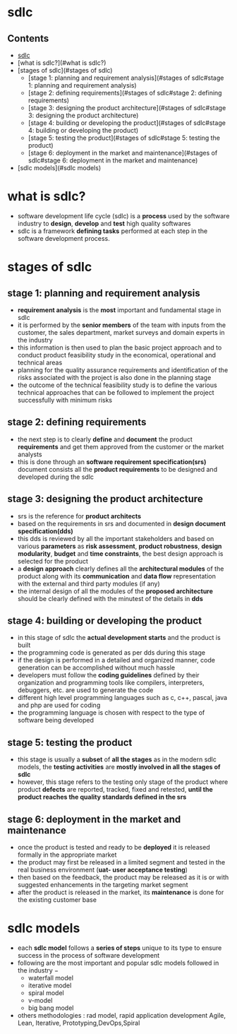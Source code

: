 # sdlc

## Contents

- [sdlc](#sdlc)
- [what is sdlc?](#what is sdlc?)
- [stages of sdlc](#stages of sdlc)
    - [stage 1: planning and requirement analysis](#stages of sdlc#stage 1: planning and requirement analysis)
    - [stage 2: defining requirements](#stages of sdlc#stage 2: defining requirements)
    - [stage 3: designing the product architecture](#stages of sdlc#stage 3: designing the product architecture)
    - [stage 4: building or developing the product](#stages of sdlc#stage 4: building or developing the product)
    - [stage 5: testing the product](#stages of sdlc#stage 5: testing the product)
    - [stage 6: deployment in the market and maintenance](#stages of sdlc#stage 6: deployment in the market and maintenance)
- [sdlc models](#sdlc models)

# what is sdlc?
- software development life cycle (sdlc) is a __process__ used by the software industry to __design__, __develop__ and __test__ high quality softwares
- sdlc is a framework __defining tasks__ performed at each step in the software development process.

# stages of sdlc
## stage 1: planning and requirement analysis
- __requirement analysis__ is the __most__ important and fundamental stage in sdlc
- it is performed by the __senior members__ of the team with inputs from the customer, the sales department, market surveys and domain experts in the industry
- this information is then used to plan the basic project approach and to conduct product feasibility study in the economical, operational and technical areas
- planning for the quality assurance requirements and identification of the risks associated with the project is also done in the planning stage
- the outcome of the technical feasibility study is to define the various technical approaches that can be followed to implement the project successfully with minimum risks

## stage 2: defining requirements
- the next step is to clearly __define__ and __document__ the product __requirements__ and get them approved from the customer or the market analysts
- this is done through an __software requirement specification(srs)__ document consists all the __product requirements__ to be designed and developed during the sdlc

## stage 3: designing the product architecture
- srs is the reference for __product architects__
- based on the requirements in srs and documented in  __design document specification(dds)__
- this dds is reviewed by all the important stakeholders and based on various __parameters__ as __risk assessment__, __product robustness__, __design modularity__, __budget__ and __time constraints__, the best design approach is selected for the product
- a __design approach__ clearly defines all the __architectural modules__ of the product along with its __communication__ and __data flow__ representation with the external and third party modules (if any)
- the internal design of all the modules of the __proposed architecture__ should be clearly defined with the minutest of the details in __dds__

## stage 4: building or developing the product
- in this stage of sdlc the __actual development starts__ and the product is built
- the programming code is generated as per dds during this stage
- if the design is performed in a detailed and organized manner, code generation can be accomplished without much hassle
- developers must follow the __coding guidelines__ defined by their organization and programming tools like compilers, interpreters, debuggers, etc. are used to generate the code
- different high level programming languages such as c, c++, pascal, java and php are used for coding
- the programming language is chosen with respect to the type of software being developed
## stage 5: testing the product
- this stage is usually a __subset__ of __all the stages__ as in the modern sdlc models, the __testing activities__ are __mostly involved in all the stages of sdlc__
- however, this stage refers to the testing only stage of the product where product __defects__ are reported, tracked, fixed and retested, __until the product reaches the quality standards defined in the srs__
## stage 6: deployment in the market and maintenance
- once the product is tested and ready to be __deployed__ it is released formally in the appropriate market
- the product may first be released in a limited segment and tested in the real business environment (__uat- user acceptance testing__)
- then based on the feedback, the product may be released as it is or with suggested enhancements in the targeting market segment
- after the product is released in the market, its __maintenance__ is done for the existing customer base

# sdlc models
- each __sdlc model__ follows a __series of steps__ unique to its type to ensure success in the process of software development
- following are the most important and popular sdlc models followed in the industry −
    - waterfall model
    - iterative model
    - spiral model
    - v-model
    - big bang model
- others methodologies : rad model, rapid application development Agile, Lean, Iterative, Prototyping,DevOps,Spiral 
